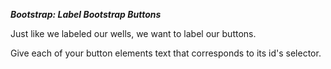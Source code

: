 ***Bootstrap: Label Bootstrap Buttons***

Just like we labeled our wells, we want to label our buttons.

Give each of your button elements text that corresponds to its id's selector.
